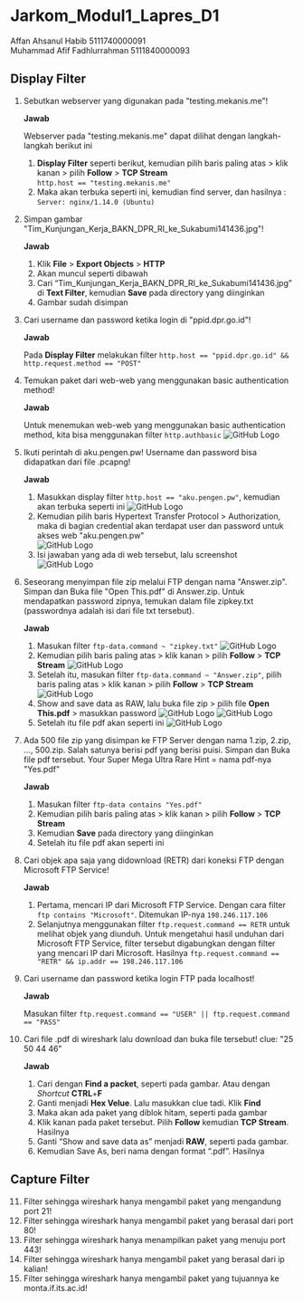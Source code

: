 # Jarkom_Modul1_Lapres_D1

Affan Ahsanul Habib 5111740000091  
Muhammad Afif Fadhlurrahman 5111840000093

## Display Filter

1. Sebutkan webserver yang digunakan pada "testing.mekanis.me"!

	**Jawab**

	Webserver pada "testing.mekanis.me" dapat dilihat dengan langkah-langkah berikut ini  
	1. **Display Filter** seperti berikut, kemudian pilih baris paling atas > klik kanan > pilih **Follow** > **TCP Stream**  
		`http.host == "testing.mekanis.me"`  
	2. Maka akan terbuka seperti ini, kemudian find server, dan hasilnya : `Server: nginx/1.14.0 (Ubuntu)`

2. Simpan gambar "Tim_Kunjungan_Kerja_BAKN_DPR_RI_ke_Sukabumi141436.jpg"!

	**Jawab**

	1. Klik **File** > **Export Objects** > **HTTP**  
	2. Akan muncul seperti dibawah  
	3. Cari “Tim_Kunjungan_Kerja_BAKN_DPR_RI_ke_Sukabumi141436.jpg” di **Text Filter**, kemudian **Save** pada directory yang diinginkan  
	4. Gambar sudah disimpan

3. Cari username dan password ketika login di "ppid.dpr.go.id"!

	**Jawab**

	Pada **Display Filter** melakukan filter `http.host == "ppid.dpr.go.id" && http.request.method == "POST"`

4. Temukan paket dari web-web yang menggunakan basic authentication method!
	
	**Jawab**
	
	Untuk menemukan web-web yang menggunakan basic authentication method, kita bisa menggunakan filter `http.authbasic`
	![GitHub Logo](/img/4a.png)
	
5. Ikuti perintah di aku.pengen.pw! Username dan password bisa didapatkan dari file .pcapng!
	
	**Jawab**
	
	1. Masukkan display filter `http.host == "aku.pengen.pw"`, kemudian akan terbuka seperti ini
	![GitHub Logo](/img/5a.png)
	2. Kemudian pilih baris Hypertext Transfer Protocol > Authorization,  maka di bagian credential akan terdapat user dan password untuk akses web "aku.pengen.pw"<br>
	![GitHub Logo](/img/5b.png)
	3. Isi jawaban yang ada di web tersebut, lalu screenshot
	![GitHub Logo](/img/5c.png)
	
6. Seseorang menyimpan file zip melalui FTP dengan nama "Answer.zip". Simpan dan Buka file "Open This.pdf" di Answer.zip. Untuk mendapatkan password zipnya, temukan dalam file zipkey.txt (passwordnya adalah isi dari file txt tersebut).
	
	**Jawab**
	
	1. Masukan filter `ftp-data.command ~ "zipkey.txt"`
	![GitHub Logo](/img/6a.png)
	2. Kemudian pilih baris paling atas > klik kanan > pilih **Follow** > **TCP Stream**
	![GitHub Logo](/img/6b.png)
	3. Setelah itu, masukan filter `ftp-data.command ~ "Answer.zip"`, pilih baris paling atas > klik kanan > pilih **Follow** > **TCP Stream**
	![GitHub Logo](/img/6c.png)
	4. Show and save data as RAW, lalu buka file zip > pilih file **Open This.pdf** > masukkan password
	![GitHub Logo](/img/6d.png)
	![GitHub Logo](/img/6e.png)
	5. Setelah itu file pdf akan seperti ini
	![GitHub Logo](/img/6d.png)

7. Ada 500 file zip yang disimpan ke FTP Server dengan nama 1.zip, 2.zip, ..., 500.zip. Salah satunya berisi pdf yang berisi puisi. Simpan dan Buka file pdf tersebut.
Your Super Mega Ultra Rare Hint = nama pdf-nya "Yes.pdf"
	
	**Jawab**
	
	1. Masukan filter `ftp-data contains "Yes.pdf"`
	2. Kemudian pilih baris paling atas > klik kanan > pilih **Follow** > **TCP Stream**
	3. Kemudian **Save** pada directory yang diinginkan
	4. Setelah itu file pdf akan seperti ini
	
8. Cari objek apa saja yang didownload (RETR) dari koneksi FTP dengan Microsoft FTP Service!

	**Jawab**
	
	1. Pertama, mencari IP dari Microsoft FTP Service. Dengan cara filter `ftp contains "Microsoft"`. Ditemukan IP-nya `198.246.117.106`  
	2. Selanjutnya menggunakan filter `ftp.request.command == RETR` untuk melihat objek yang diunduh. Untuk mengetahui hasil unduhan dari Microsoft FTP Service, filter tersebut digabungkan dengan filter yang mencari IP dari Microsoft. Hasilnya `ftp.request.command == "RETR" && ip.addr == 198.246.117.106`

9. Cari username dan password ketika login FTP pada localhost!
	
	**Jawab**
	
	Masukan filter `ftp.request.command == "USER" || ftp.request.command == "PASS"`
	
10. Cari file .pdf di wireshark lalu download dan buka file tersebut!
clue: "25 50 44 46"

	**Jawab**

	1. Cari dengan **Find a packet**, seperti pada gambar. Atau dengan *Shortcut* **CTRL**+**F**  
	2. Ganti menjadi **Hex Velue**. Lalu masukkan clue tadi. Klik **Find**  
	3. Maka akan ada paket yang diblok hitam, seperti pada gambar  
	4. Klik kanan pada paket tersebut. Pilih **Follow** kemudian **TCP Stream**. Hasilnya  
	5. Ganti “Show and save data as” menjadi **RAW**, seperti pada gambar.  
	6. Kemudian Save As, beri nama dengan format “.pdf”. Hasilnya  

## Capture Filter
11. Filter sehingga wireshark hanya mengambil paket yang mengandung port 21!
12. Filter sehingga wireshark hanya mengambil paket yang berasal dari port 80!
13. Filter sehingga wireshark hanya menampilkan paket yang menuju port 443!
14. Filter sehingga wireshark hanya mengambil paket yang berasal dari ip kalian!
15. Filter sehingga wireshark hanya mengambil paket yang tujuannya ke monta.if.its.ac.id!
